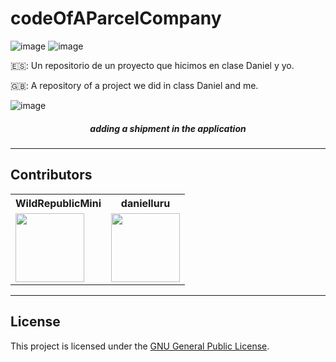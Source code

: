# codeOfAParcelCompany

![image](https://img.shields.io/badge/Java-ED8B00?style=for-the-badge&logo=openjdk&logoColor=white)
![image](https://shields.io/badge/MySQL-lightgrey?logo=mysql&style=plastic&logoColor=white&labelColor=blue)

🇪🇸: Un repositorio de un proyecto que hicimos en clase Daniel y yo.

󠁧󠁢󠁥󠁮󠁧🇬🇧: A repository of a project we did in class Daniel and me.


![image](https://github.com/user-attachments/assets/40eb1f5e-5e09-493c-975d-475131a904fc)

#####  <center> adding a shipment in the application</center>

<hr>

## Contributors
<table>
    <tr>
        <th>WildRepublicMini</th>
        <th>danielluru</th>    
    </tr>
    <tr>        
        <td>
            <a href="https://github.com/WildRepublicMini">
                <img src="https://avatars.githubusercontent.com/u/37903095?v=4" width="110px">
            </a>
        </td>
        <td>
            <a href="https://github.com/danielluru">
                <img src="https://avatars.githubusercontent.com/u/157902528?v=4" width="110px"> 
            </a>
        </td>
    </tr>
</table>

<hr>

## License
This project is licensed under the [GNU General Public License](LICENSE).
